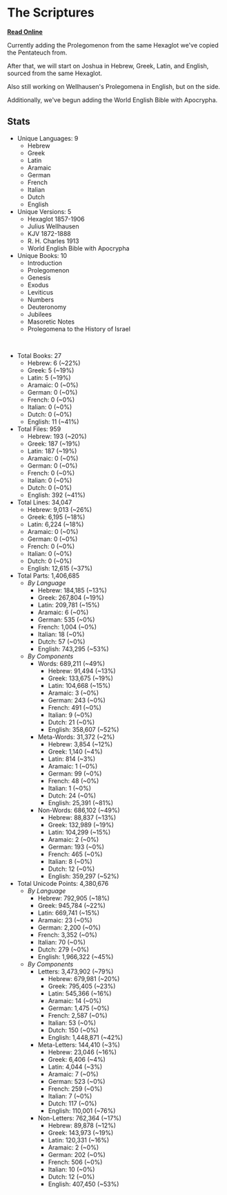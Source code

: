 # The Scriptures

**[Read Online](https://r-neal-kelly.github.io/the_scriptures/)**

Currently adding the Prolegomenon from the same Hexaglot we've copied the Pentateuch from.

After that, we will start on Joshua in Hebrew, Greek, Latin, and English, sourced from the same Hexaglot.

Also still working on Wellhausen's Prolegomena in English, but on the side.

Additionally, we've begun adding the World English Bible with Apocrypha.

## Stats

- Unique Languages: 9
    - Hebrew
    - Greek
    - Latin
    - Aramaic
    - German
    - French
    - Italian
    - Dutch
    - English
- Unique Versions: 5
    - Hexaglot 1857-1906
    - Julius Wellhausen
    - KJV 1872-1888
    - R. H. Charles 1913
    - World English Bible with Apocrypha
- Unique Books: 10
    - Introduction
    - Prolegomenon
    - Genesis
    - Exodus
    - Leviticus
    - Numbers
    - Deuteronomy
    - Jubilees
    - Masoretic Notes
    - Prolegomena to the History of Israel

<br>

- Total Books: 27
    - Hebrew: 6 (~22%)
    - Greek: 5 (~19%)
    - Latin: 5 (~19%)
    - Aramaic: 0 (~0%)
    - German: 0 (~0%)
    - French: 0 (~0%)
    - Italian: 0 (~0%)
    - Dutch: 0 (~0%)
    - English: 11 (~41%)
- Total Files: 959
    - Hebrew: 193 (~20%)
    - Greek: 187 (~19%)
    - Latin: 187 (~19%)
    - Aramaic: 0 (~0%)
    - German: 0 (~0%)
    - French: 0 (~0%)
    - Italian: 0 (~0%)
    - Dutch: 0 (~0%)
    - English: 392 (~41%)
- Total Lines: 34,047
    - Hebrew: 9,013 (~26%)
    - Greek: 6,195 (~18%)
    - Latin: 6,224 (~18%)
    - Aramaic: 0 (~0%)
    - German: 0 (~0%)
    - French: 0 (~0%)
    - Italian: 0 (~0%)
    - Dutch: 0 (~0%)
    - English: 12,615 (~37%)
- Total Parts: 1,406,685
    - <i>By Language</i>
        - Hebrew: 184,185 (~13%)
        - Greek: 267,804 (~19%)
        - Latin: 209,781 (~15%)
        - Aramaic: 6 (~0%)
        - German: 535 (~0%)
        - French: 1,004 (~0%)
        - Italian: 18 (~0%)
        - Dutch: 57 (~0%)
        - English: 743,295 (~53%)
    - <i>By Components</i>
        - Words: 689,211 (~49%)
            - Hebrew: 91,494 (~13%)
            - Greek: 133,675 (~19%)
            - Latin: 104,668 (~15%)
            - Aramaic: 3 (~0%)
            - German: 243 (~0%)
            - French: 491 (~0%)
            - Italian: 9 (~0%)
            - Dutch: 21 (~0%)
            - English: 358,607 (~52%)
        - Meta-Words: 31,372 (~2%)
            - Hebrew: 3,854 (~12%)
            - Greek: 1,140 (~4%)
            - Latin: 814 (~3%)
            - Aramaic: 1 (~0%)
            - German: 99 (~0%)
            - French: 48 (~0%)
            - Italian: 1 (~0%)
            - Dutch: 24 (~0%)
            - English: 25,391 (~81%)
        - Non-Words: 686,102 (~49%)
            - Hebrew: 88,837 (~13%)
            - Greek: 132,989 (~19%)
            - Latin: 104,299 (~15%)
            - Aramaic: 2 (~0%)
            - German: 193 (~0%)
            - French: 465 (~0%)
            - Italian: 8 (~0%)
            - Dutch: 12 (~0%)
            - English: 359,297 (~52%)
- Total Unicode Points: 4,380,676
    - <i>By Language</i>
        - Hebrew: 792,905 (~18%)
        - Greek: 945,784 (~22%)
        - Latin: 669,741 (~15%)
        - Aramaic: 23 (~0%)
        - German: 2,200 (~0%)
        - French: 3,352 (~0%)
        - Italian: 70 (~0%)
        - Dutch: 279 (~0%)
        - English: 1,966,322 (~45%)
    - <i>By Components</i>
        - Letters: 3,473,902 (~79%)
            - Hebrew: 679,981 (~20%)
            - Greek: 795,405 (~23%)
            - Latin: 545,366 (~16%)
            - Aramaic: 14 (~0%)
            - German: 1,475 (~0%)
            - French: 2,587 (~0%)
            - Italian: 53 (~0%)
            - Dutch: 150 (~0%)
            - English: 1,448,871 (~42%)
        - Meta-Letters: 144,410 (~3%)
            - Hebrew: 23,046 (~16%)
            - Greek: 6,406 (~4%)
            - Latin: 4,044 (~3%)
            - Aramaic: 7 (~0%)
            - German: 523 (~0%)
            - French: 259 (~0%)
            - Italian: 7 (~0%)
            - Dutch: 117 (~0%)
            - English: 110,001 (~76%)
        - Non-Letters: 762,364 (~17%)
            - Hebrew: 89,878 (~12%)
            - Greek: 143,973 (~19%)
            - Latin: 120,331 (~16%)
            - Aramaic: 2 (~0%)
            - German: 202 (~0%)
            - French: 506 (~0%)
            - Italian: 10 (~0%)
            - Dutch: 12 (~0%)
            - English: 407,450 (~53%)

